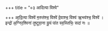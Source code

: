 +++
title = "०३ आदित्या विश्वे"

+++
आ॒दि॒त्या विश्वे॑ म॒रुत॑श्च॒ विश्वे॑ दे॒वाश्च॒ विश्व॑ ऋ॒भव॑श्च॒ विश्वे॑ ।  
इन्द्रो॑ अ॒ग्निर॒श्विना॑ तुष्टुवा॒ना यू॒यं पा॑त स्व॒स्तिभिः॒ सदा॑ नः ॥